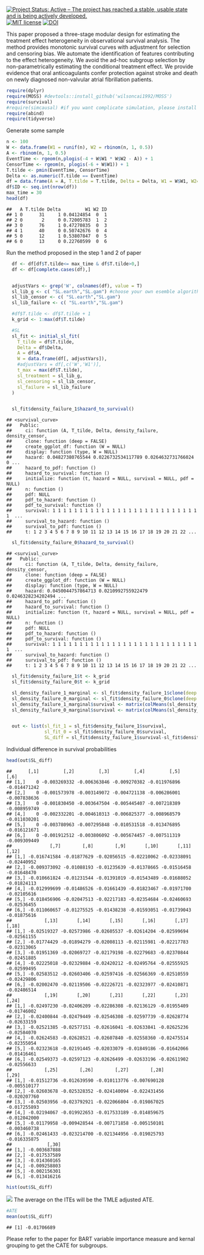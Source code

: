 [![Project Status: Active – The project has reached a stable, usable
state and is being actively
developed.](http://www.repostatus.org/badges/latest/active.svg)](http://www.repostatus.org/#active)
[![MIT
license](http://img.shields.io/badge/license-MIT-brightgreen.svg)](http://opensource.org/licenses/MIT)
[![DOI](https://zenodo.org/badge/DOI/10.1016/j.jbi.2020.103474.svg)](https://doi.org/10.1016/j.jbi.2020.103474)

This paper proposed a three-stage modular design for estimating the
treatment effect heterogeneity in observational survival analysis. The
method provides monotonic survival curves with adjustment for selection
and censoring bias. We automate the identification of features
contributing to the effect heterogeneity. We avoid the ad-hoc subgroup
selection by non-parametrically estimating the conditional treatment
effect. We provide evidence that oral anticoagulants confer protection
against stroke and death on newly diagnosed non-valvular atrial
fibrillation patients.

``` r
require(dplyr)
require(MOSS) #devtools::install_github('wilsoncai1992/MOSS')
require(survival)
#require(simcausal) #if you want complicate simulation, please install from local directory install.packages("~/simcausal_0.5.5.tar", repos = NULL)
require(abind)
require(tidyverse)
```

Generate some sample

``` r
n <- 100
W <- data.frame(W1 = runif(n), W2 = rbinom(n, 1, 0.5))
A <- rbinom(n, 1, 0.5)
EventTime <- rgeom(n,plogis(-4 + W$W1 * W$W2 - A)) + 1
CensorTime <- rgeom(n, plogis(-6 + W$W1)) + 1
T.tilde <- pmin(EventTime, CensorTime)
Delta <- as.numeric(T.tilde == EventTime)
df = data.frame(A = A, T.tilde = T.tilde, Delta = Delta, W1 = W$W1, W2=W$W2)
df$ID <- seq.int(nrow(df))
max_time = 30
head(df)
```

    ##   A T.tilde Delta         W1 W2 ID
    ## 1 0      31     1 0.04124854  0  1
    ## 2 0       2     0 0.72005783  1  2
    ## 3 0      76     1 0.47270835  0  3
    ## 4 1      40     0 0.50742676  0  4
    ## 5 0      12     1 0.53807847  0  5
    ## 6 0      13     0 0.22760599  0  6

Run the method proposed in the step 1 and 2 of paper

``` r
  df <- df[df$T.tilde<= max_time & df$T.tilde>0,]
  df <- df[complete.cases(df),]


  adjustVars <- grep('W', colnames(df), value = T)
  sl_lib_g <- c( "SL.earth","SL.gam") #choose your own esemble algorithm here 
  sl_lib_censor <- c( "SL.earth","SL.gam")
  sl_lib_failure <- c( "SL.earth","SL.gam")

  #df$T.tilde <- df$T.tilde + 1
  k_grid <- 1:max(df$T.tilde)

  #SL
  sl_fit <- initial_sl_fit(
    T_tilde = df$T.tilde,
    Delta = df$Delta,
    A = df$A,
    W = data.frame(df[, adjustVars]),
    #adjustVars = df[,c('W','W1')],
    t_max = max(df$T.tilde),
    sl_treatment = sl_lib_g,
    sl_censoring = sl_lib_censor,
    sl_failure = sl_lib_failure
  )


  sl_fit$density_failure_1$hazard_to_survival()
```

    ## <survival_curve>
    ##   Public:
    ##     ci: function (A, T_tilde, Delta, density_failure, density_censor, 
    ##     clone: function (deep = FALSE) 
    ##     create_ggplot_df: function (W = NULL) 
    ##     display: function (type, W = NULL) 
    ##     hazard: 0.04827380765544 0.0226732534117789 0.0264632731766024 0 ...
    ##     hazard_to_pdf: function () 
    ##     hazard_to_survival: function () 
    ##     initialize: function (t, hazard = NULL, survival = NULL, pdf = NULL) 
    ##     n: function () 
    ##     pdf: NULL
    ##     pdf_to_hazard: function () 
    ##     pdf_to_survival: function () 
    ##     survival: 1 1 1 1 1 1 1 1 1 1 1 1 1 1 1 1 1 1 1 1 1 1 1 1 1 1 1 1  ...
    ##     survival_to_hazard: function () 
    ##     survival_to_pdf: function () 
    ##     t: 1 2 3 4 5 6 7 8 9 10 11 12 13 14 15 16 17 18 19 20 21 22 ...

``` r
  sl_fit$density_failure_0$hazard_to_survival()
```

    ## <survival_curve>
    ##   Public:
    ##     ci: function (A, T_tilde, Delta, density_failure, density_censor, 
    ##     clone: function (deep = FALSE) 
    ##     create_ggplot_df: function (W = NULL) 
    ##     display: function (type, W = NULL) 
    ##     hazard: 0.0450044757864713 0.0210992755922479 0.0246328234202494 ...
    ##     hazard_to_pdf: function () 
    ##     hazard_to_survival: function () 
    ##     initialize: function (t, hazard = NULL, survival = NULL, pdf = NULL) 
    ##     n: function () 
    ##     pdf: NULL
    ##     pdf_to_hazard: function () 
    ##     pdf_to_survival: function () 
    ##     survival: 1 1 1 1 1 1 1 1 1 1 1 1 1 1 1 1 1 1 1 1 1 1 1 1 1 1 1 1  ...
    ##     survival_to_hazard: function () 
    ##     survival_to_pdf: function () 
    ##     t: 1 2 3 4 5 6 7 8 9 10 11 12 13 14 15 16 17 18 19 20 21 22 ...

``` r
  sl_fit$density_failure_1$t <- k_grid
  sl_fit$density_failure_0$t <- k_grid

  sl_density_failure_1_marginal <- sl_fit$density_failure_1$clone(deep = TRUE)
  sl_density_failure_0_marginal <- sl_fit$density_failure_0$clone(deep = TRUE)
  sl_density_failure_1_marginal$survival <- matrix(colMeans(sl_density_failure_1_marginal$survival), nrow = 1)
  sl_density_failure_0_marginal$survival <- matrix(colMeans(sl_density_failure_0_marginal$survival), nrow = 1)


  out <- list(sl_fit_1 = sl_fit$density_failure_1$survival,
              sl_fit_0 = sl_fit$density_failure_0$survival,
              SL_diff = sl_fit$density_failure_1$survival-sl_fit$density_failure_0$survival)
```

Individual difference in survival probabilities

``` r
head(out$SL_diff)
```

    ##      [,1]         [,2]         [,3]         [,4]         [,5]         [,6]
    ## [1,]    0 -0.003269332 -0.006363846 -0.009270382 -0.011976896 -0.014471242
    ## [2,]    0 -0.001573978 -0.003149072 -0.004721138 -0.006286001 -0.007838636
    ## [3,]    0 -0.001830450 -0.003647504 -0.005445407 -0.007218389 -0.008959749
    ## [4,]    0 -0.002332201 -0.004610313 -0.006825377 -0.008968579 -0.011030201
    ## [5,]    0 -0.003780963 -0.007295848 -0.010531518 -0.013476895 -0.016121671
    ## [6,]    0 -0.001912512 -0.003806092 -0.005674457 -0.007511319 -0.009309449
    ##              [,7]        [,8]        [,9]       [,10]       [,11]       [,12]
    ## [1,] -0.016741584 -0.01877629 -0.02056515 -0.02210062 -0.02338091 -0.02440952
    ## [2,] -0.009373092 -0.01088193 -0.01235639 -0.01378665 -0.01516458 -0.01648470
    ## [3,] -0.010661824 -0.01231544 -0.01391019 -0.01543489 -0.01688052 -0.01824113
    ## [4,] -0.012999699 -0.01486526 -0.01661439 -0.01823467 -0.01971700 -0.02105616
    ## [5,] -0.018456906 -0.02047513 -0.02217183 -0.02354684 -0.02460693 -0.02536455
    ## [6,] -0.011060657 -0.01275525 -0.01438238 -0.01593051 -0.01739043 -0.01875616
    ##            [,13]       [,14]       [,15]       [,16]       [,17]       [,18]
    ## [1,] -0.02519327 -0.02573986 -0.02605537 -0.02614204 -0.02599694 -0.02561155
    ## [2,] -0.01774429 -0.01894279 -0.02008113 -0.02115981 -0.02217783 -0.02313065
    ## [3,] -0.01951369 -0.02069727 -0.02179198 -0.02279683 -0.02370844 -0.02451885
    ## [4,] -0.02225018 -0.02329884 -0.02420212 -0.02495764 -0.02555925 -0.02599495
    ## [5,] -0.02583512 -0.02603406 -0.02597416 -0.02566369 -0.02510559 -0.02429806
    ## [6,] -0.02002470 -0.02119506 -0.02226721 -0.02323977 -0.02410871 -0.02486514
    ##            [,19]       [,20]       [,21]       [,22]       [,23]       [,24]
    ## [1,] -0.02497230 -0.02406209 -0.02286308 -0.02136129 -0.01955409 -0.01746002
    ## [2,] -0.02400844 -0.02479449 -0.02546308 -0.02597739 -0.02628774 -0.02633159
    ## [3,] -0.02521385 -0.02577151 -0.02616041 -0.02633841 -0.02625236 -0.02584070
    ## [4,] -0.02624583 -0.02628521 -0.02607840 -0.02558360 -0.02475514 -0.02355054
    ## [5,] -0.02323618 -0.02191445 -0.02033079 -0.01849186 -0.01642066 -0.01416461
    ## [6,] -0.02549373 -0.02597123 -0.02626499 -0.02633196 -0.02611902 -0.02556633
    ##            [,25]        [,26]        [,27]        [,28]        [,29]
    ## [1,] -0.01512736 -0.012639590 -0.010113776 -0.007690128 -0.005510177
    ## [2,] -0.02603678 -0.025328352 -0.024140094 -0.022431456 -0.020207760
    ## [3,] -0.02503956 -0.023792921 -0.022066804 -0.019867025 -0.017255893
    ## [4,] -0.02194067 -0.019922653 -0.017533189 -0.014859675 -0.012042000
    ## [5,] -0.01179958 -0.009428544 -0.007171858 -0.005150101 -0.003460738
    ## [6,] -0.02461433 -0.023214700 -0.021344956 -0.019025793 -0.016335875
    ##             [,30]
    ## [1,] -0.003687888
    ## [2,] -0.017537589
    ## [3,] -0.014360165
    ## [4,] -0.009258803
    ## [5,] -0.002156301
    ## [6,] -0.013416216

``` r
hist(out$SL_diff)
```

![](README_files/figure-markdown_github/unnamed-chunk-4-1.png) The
average on the ITEs will be the TMLE adjusted ATE.

``` r
#ATE
mean(out$SL_diff)
```

    ## [1] -0.01706689

Please refer to the paper for BART variable importance measure and
kernal grouping to get the CATE for subgroups.
